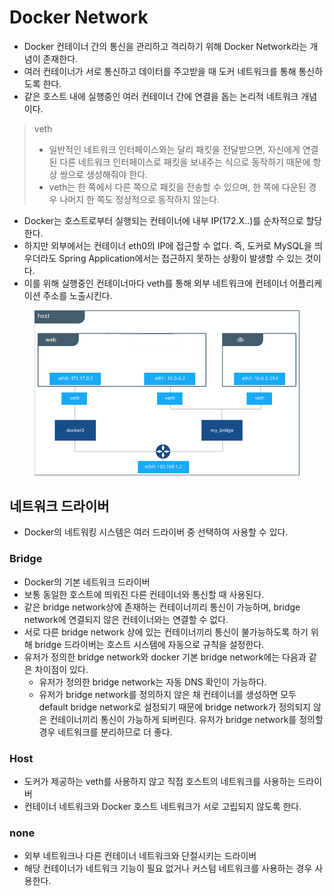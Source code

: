 # Docker Network

* Docker 컨테이너 간의 통신을 관리하고 격리하기 위해 Docker Network라는 개념이 존재한다.
* 여러 컨테이너가 서로 통신하고 데이터를 주고받을 때 도커 네트워크를 통해 통신하도록 한다.
* 같은 호스트 내에 실행중인 여러 컨테이너 간에 연결을 돕는 논리적 네트워크 개념이다.

> veth
>
> * 일반적인 네트워크 인터페이스와는 달리 패킷을 전달받으면, 자신에게 연결된 다른 네트워크 인터페이스로 패킷을 보내주는 식으로 동작하기 때문에 항상 쌍으로 생성해줘야 한다.
> * veth는 한 쪽에서 다른 쪽으로 패킷을 전송할 수 있으며, 한 쪽에 다운된 경우 나머지 한 쪽도 정상적으로 동작하지 않는다.

* Docker는 호스트로부터 실행되는 컨테이너에 내부 IP(172.X..)를 순차적으로 할당한다.
* 하지만 외부에서는 컨테이너 eth0의 IP에 접근할 수 없다. 즉, 도커로 MySQL을 띄우더라도 Spring Application에서는 접근하지 못하는 상황이 발생할 수 있는 것이다.
* 이를 위해 실행중인 컨테이너마다 veth를 통해 외부 네트워크에 컨테이너 어플리케이션 주소를 노출시킨다.

<figure><img src="../../.gitbook/assets/image (2) (1) (1) (1) (1) (1) (1) (1) (1) (1) (1) (1) (1) (1) (1).png" alt=""><figcaption></figcaption></figure>

## 네트워크 드라이버

* Docker의 네트워킹 시스템은 여러 드라이버 중 선택하여 사용할 수 있다.

### Bridge

* Docker의 기본 네트워크 드라이버
* 보통 동일한 호스트에 띄워진 다른 컨테이너와 통신할 때 사용된다.
* 같은 bridge network상에 존재하는 컨테이너끼리 통신이 가능하며, bridge network에 연결되지 않은 컨테이너와는 연결할 수 없다.
* 서로 다른 bridge network 상에 있는 컨테이너끼리 통신이 불가능하도록 하기 위해 bridge 드라이버는 호스트 시스템에 자동으로 규칙을 설정한다.
* 유저가 정의한 bridge network와 docker 기본 bridge network에는 다음과 같은 차이점이 있다.
  * 유저가 정의한 bridge network는 자동 DNS 확인이 가능하다.
  * 유저가 bridge network를 정의하지 않은 채 컨테이너를 생성하면 모두 default bridge network로 설정되기 때문에 bridge network가 정의되지 않은 컨테이너끼리 통신이 가능하게 되버린다. 유저가 bridge network를 정의할 경우 네트워크를 분리하므로 더 좋다.

### Host

* 도커가 제공하는 veth를 사용하지 않고 직접 호스트의 네트워크를 사용하는 드라이버
* 컨테이너 네트워크와 Docker 호스트 네트워크가 서로 고립되지 않도록 한다.

### none

* 외부 네트워크나 다른 컨테이너 네트워크와 단절시키는 드라이버
* 해당 컨테이너가 네트워크 기능이 필요 없거나 커스텀 네트워크를 사용하는 경우 사용한다.
